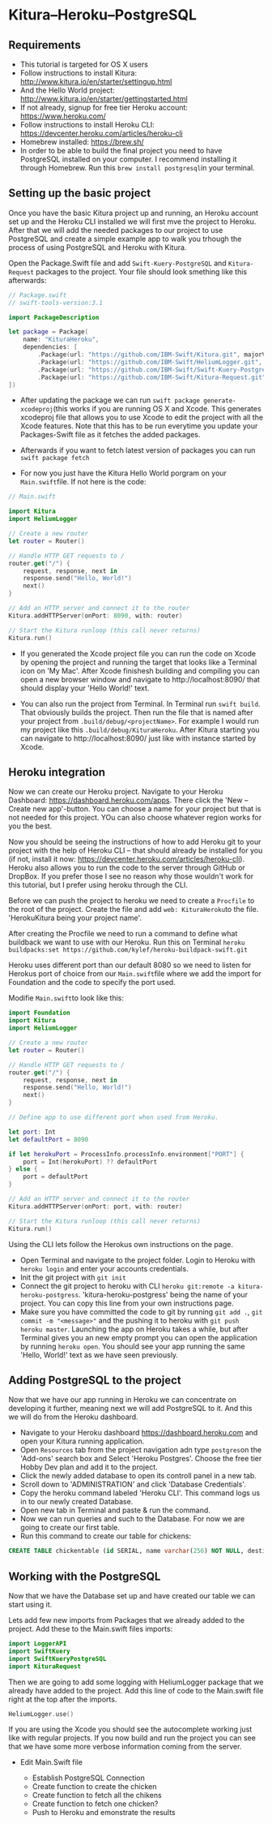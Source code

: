 # Kitura–Heroku–PostgreSQL

## Requirements
- This tutorial is targeted for OS X users
- Follow instructions to install Kitura: http://www.kitura.io/en/starter/settingup.html
- And the Hello World project: http://www.kitura.io/en/starter/gettingstarted.html
- If not already, signup for free tier Heroku account: https://www.heroku.com/
- Follow instructions to install Heroku CLI: https://devcenter.heroku.com/articles/heroku-cli
- Homebrew installed: https://brew.sh/
- In order to be able to build the final project you need to have PostgreSQL installed on your computer. I recommend installing it through Homebrew. Run this ```brew install postgresql```in your terminal.

## Setting up the basic project

Once you have the basic Kitura project up and running, an Heroku account set up and the Heroku CLI installed we will first mve the project to Heroku. After that we will add the needed packages to our project to use PostgreSQL and create a simple example app to walk you trhough the process of using PostgreSQL and Heroku with Kitura.

Open the Package.Swift file and add ```Swift-Kuery-PostgreSQL``` and ```Kitura-Request``` packages to the project. Your file should look smething like this afterwards:
```swift
// Package.swift
// swift-tools-version:3.1

import PackageDescription

let package = Package(
    name: "KituraHeroku",
    dependencies: [
        .Package(url: "https://github.com/IBM-Swift/Kitura.git", majorVersion: 1, minor: 7),
        .Package(url: "https://github.com/IBM-Swift/HeliumLogger.git", majorVersion: 1),
        .Package(url: "https://github.com/IBM-Swift/Swift-Kuery-PostgreSQL", majorVersion: 0, minor: 10),
        .Package(url: "https://github.com/IBM-Swift/Kitura-Request.git", majorVersion: 0)
])
```

- After updating the package we can run ```swift package generate-xcodeproj```(this works if you are running OS X and Xcode. This generates xcodeproj file that allows you to use Xcode to edit the project with all the Xcode features. Note that this has to be run everytime you update your Packages-Swift file as it fetches the added packages.

- Afterwards if you want to fetch latest version of packages you can run ```swift package fetch```

- For now you just have the Kitura Hello World porgram on your ```Main.swift```file. If not here is the code:

```swift
// Main.swift

import Kitura
import HeliumLogger

// Create a new router
let router = Router()

// Handle HTTP GET requests to /
router.get("/") {
    request, response, next in
    response.send("Hello, World!")
    next()
}

// Add an HTTP server and connect it to the router
Kitura.addHTTPServer(onPort: 8090, with: router)

// Start the Kitura runloop (this call never returns)
Kitura.run()
```

- If you generated the Xcode project file you can run the code on Xcode by opening the project and running the target that looks like a Terminal icon on 'My Mac'. After Xcode finishesh building and compiling you can open a new browser window and navigate to http://localhost:8090/ that should display your 'Hello World!' text. 

- You can also run the project from Terminal. In Terminal run ```swift build```. That obviously builds the project. Then run the file that is named after your project from ```.build/debug/<projectName>```. For example I would run my project like this ```.build/debug/KituraHeroku```. After Kitura starting you can navigate to http://localhost:8090/ just like with instance started  by Xcode.

## Heroku integration

Now we can create our Heroku project. Navigate to your Heroku Dashboard: https://dashboard.heroku.com/apps. There click the 'New – Create new app'-button. You can choose a name for your project but that is not needed for this project. YOu can also choose whatever region works for you the best.

Now you should be seeing the instructions of how to add Heroku git to your project with the help of Heroku CLI – that should already be installed for you (if not, install it now: https://devcenter.heroku.com/articles/heroku-cli). Heroku also allows you to run the code to the server through GitHub or DropBox. If you prefer those I see no reason why those wouldn't work for this tutorial, but I prefer using  heroku through the CLI.

Before we can push the project to heroku we need to create a ```Procfile``` to the root of the project. Create the file and add ```web: KituraHeroku```to the file. 'HerokuKitura being your project name'.

After creating the Procfile we need to run a command to define what buildback we want to use with our Heroku. Run this on Terminal 
```heroku buildpacks:set https://github.com/kylef/heroku-buildpack-swift.git```

Heroku uses different port than our default 8080 so we need to listen for Herokus port of choice from our ```Main.swift```file where we add the import for Foundation and the code to specify the port used.

Modifie ```Main.swift```to look like this:

```swift
import Foundation
import Kitura
import HeliumLogger

// Create a new router
let router = Router()

// Handle HTTP GET requests to /
router.get("/") {
    request, response, next in
    response.send("Hello, World!")
    next()
}

// Define app to use different port when used from Heroku.

let port: Int
let defaultPort = 8090

if let herokuPort = ProcessInfo.processInfo.environment["PORT"] {
    port = Int(herokuPort) ?? defaultPort
} else {
    port = defaultPort
}

// Add an HTTP server and connect it to the router
Kitura.addHTTPServer(onPort: port, with: router)

// Start the Kitura runloop (this call never returns)
Kitura.run()
```

Using the CLI lets follow the Herokus own instructions on the page.

- Open Terminal and navigate to the project folder. Login to Heroku with ```heroku login``` and enter your accounts credentials.
- Init the git project with ```git init```
- Connect the git project to heroku with CLI ```heroku git:remote -a kitura-heroku-postgress```. 'kitura-heroku-postgress' being the name of your project. You can copy this line from your own instructions page.
- Make sure you have committed the code to git by running ```git add .```, ```git commit -m "<message>"``` and the pushing it to heroku with ```git push heroku master```. Launching the app on Heroku takes a while, but after Terminal gives you an new empty prompt you can open the application by running ```heroku open```. You should see your app running the same 'Hello, World!' text as we have seen previously.

## Adding PostgreSQL to the project

Now that we have our app running in Heroku we can concentrate on developing it further, meaning next we will add PostgreSQL to it. And this we will do from the Heroku dashboard.

- Navigate to your Heroku dashboard https://dashboard.heroku.com and open your Kitura running application.
- Open ```Resources``` tab from the project navigation adn type ```postgres```on the 'Add-ons' search box and Select 'Heroku Postgres'. Choose the free tier Hobby Dev plan and add it to the project.
- Click the newly added database to open its controll panel in a new tab.
- Scroll down to 'ADMINISTRATION' and click 'Database Credentials'.
- Copy the heroku command labeled 'Heroku CLI'. This command logs us in to our newly created Database.
- Open new tab in Terminal and paste & run the command.
- Now we can run queries and such to the Database. For now we are going to create our first table.
- Run this command to create our table for chickens: 
```sql 
CREATE TABLE chickentable (id SERIAL, name varchar(256) NOT NULL, destiny varchar(256) NOT NULL);
```

## Working with the PostgreSQL

Now that we have the Database set up and have created our table we can start using it.

Lets add few new imports from Packages that we already added to the project. Add these to the Main.swift files imports:
```swift
import LoggerAPI
import SwiftKuery
import SwiftKueryPostgreSQL
import KituraRequest
```

Then we are going to add some logging with HeliumLogger package that we already have added to the project. Add this line of code to the Main.swift file right at the top after the imports.
```swift
HeliumLogger.use()
```
If you are using the Xcode you should see the autocomplete working just like with regular projects.
If you now build and run the project you can see that we have some more verbose information coming from the server.

- Edit Main.Swift file

    - Establish PostgreSQL Connection
    - Create function to create the chicken
    - Create function to fetch all the chikens
    - Create function to fetch one chicken?
    - Push to Heroku and emonstrate the results
